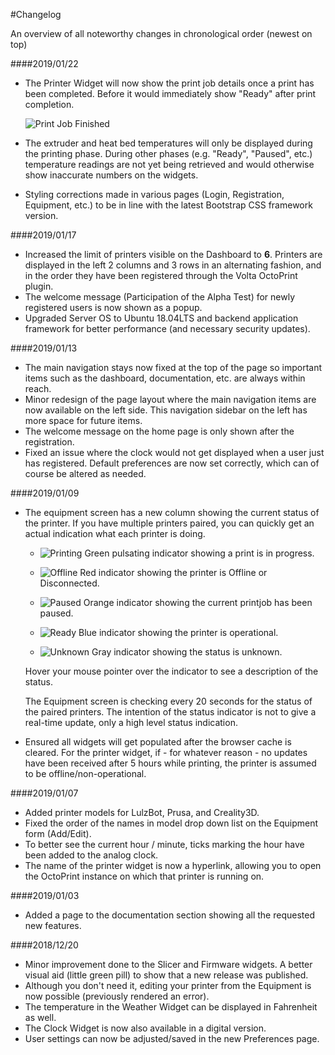 #Changelog

An overview of all noteworthy changes in chronological order (newest on top)

####2019/01/22
- The Printer Widget will now show the print job details once a print has been completed. Before it would immediately show "Ready" after print completion.

   ![Print Job Finished](../images/docs/volta_octoprint_finished_job.png "Print Job Finished")

- The extruder and heat bed temperatures will only be displayed during the printing phase. During other phases (e.g. "Ready", "Paused", etc.) temperature readings are not yet being retrieved and would otherwise show inaccurate numbers on the widgets. 
- Styling corrections made in various pages (Login, Registration, Equipment, etc.) to be in line with the latest Bootstrap CSS framework version.

####2019/01/17
- Increased the limit of printers visible on the Dashboard to **6**. Printers are displayed in the left 2 columns and 3 rows in an alternating fashion, and in the order they have been registered through the Volta OctoPrint plugin.
- The welcome message (Participation of the Alpha Test) for newly registered users is now shown as a popup.
- Upgraded Server OS to Ubuntu 18.04LTS and backend application framework for better performance (and necessary security updates). 

####2019/01/13
- The main navigation stays now fixed at the top of the page so important items such as the dashboard, documentation, etc. are always within reach.
- Minor redesign of the page layout where the main navigation items are now available on the left side. This navigation sidebar on the left has more space for future items.
- The welcome message on the home page is only shown after the registration.
- Fixed an issue where the clock would not get displayed when a user just has registered. Default preferences are now set correctly, which can of course be altered as needed.  

####2019/01/09
- The equipment screen has a new column showing the current status of the printer. If you have multiple printers paired, you can quickly get an actual indication what each printer is doing.

    - ![Printing](../images/docs/volta_equipment_status_printing.png "Printing") Green pulsating indicator showing a print is in progress.
    
    - ![Offline](../images/docs/volta_equipment_status_offline.png "Offline") Red indicator showing the printer is Offline or Disconnected.
    
    - ![Paused](../images/docs/volta_equipment_status_paused.png "Paused") Orange indicator showing the current printjob has been paused.
    
    - ![Ready](../images/docs/volta_equipment_status_ready.png "Ready") Blue indicator showing the printer is operational. 
    
    - ![Unknown](../images/docs/volta_equipment_status_unknown.png "Unknown") Gray indicator showing the status is unknown.   
  
  Hover your mouse pointer over the indicator to see a description of the status. 
  
  The Equipment screen is checking every 20 seconds for the status of the paired printers. The intention of the status indicator is not to give a real-time update, only a high level status indication.
- Ensured all widgets will get populated after the browser cache is cleared. For the printer widget, if - for whatever reason - no updates have been received after 5 hours while printing, the printer is assumed to be offline/non-operational.

####2019/01/07
- Added printer models for LulzBot, Prusa, and Creality3D.
- Fixed the order of the names in model drop down list on the Equipment form (Add/Edit).
- To better see the current hour / minute, ticks marking the hour have been added to the analog clock.
- The name of the printer widget is now a hyperlink, allowing you to open the OctoPrint instance on which that printer is running on.

####2019/01/03
- Added a page to the documentation section showing all the requested new features.

####2018/12/20
- Minor improvement done to the Slicer and Firmware widgets. A better visual aid (little green pill) to show that a new release was published.
- Although you don't need it, editing your printer from the Equipment is now possible (previously rendered an error).
- The temperature in the Weather Widget can be displayed in Fahrenheit as well.
- The Clock Widget is now also available in a digital version.
- User settings can now be adjusted/saved in the new Preferences page.